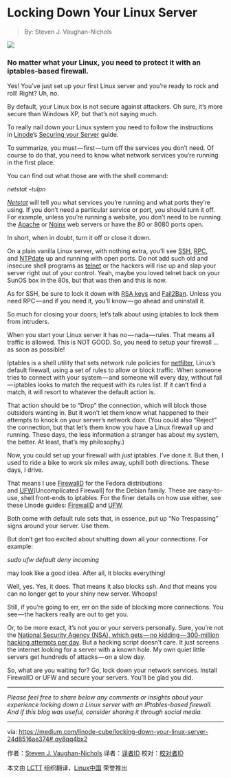 Locking Down Your Linux Server
============================================================

> By: Steven J. Vaughan-Nichols

 ![](https://cdn-images-1.medium.com/max/800/1*DeQtDiP3I2sn0Ba7hO53DA.png) 

### No matter what your Linux, you need to protect it with an iptables-based firewall.

Yes! You’ve just set up your first Linux server and you’re ready to rock and roll! Right? Uh, no.

By default, your Linux box is not secure against attackers. Oh sure, it’s more secure than Windows XP, but that’s not saying much.

To really nail down your Linux system you need to follow the instructions in [Linode][1]’s [Securing your Server][2] guide.

To summarize, you must — first — turn off the services you don’t need. Of course to do that, you need to know what network services you’re running in the first place.

You can find out what those are with the shell command:

_netstat -tulpn_

[_Netstat_][3] will tell you what services you’re running and what ports they’re using. If you don’t need a particular service or port, you should turn it off. For example, unless you’re running a website, you don’t need to be running the [Apache][4] or [Nginx][5] web servers or have the 80 or 8080 ports open.

In short, when in doubt, turn it off or close it down.

On a plain vanilla Linux server, with nothing extra, you’ll see [SSH][6], [RPC][7], and [NTPdate][8] up and running with open ports. Do not add such old and insecure shell programs as [telnet][9] or the hackers will rise up and slap your server right out of your control. Yeah, maybe you loved telnet back on your SunOS box in the 80s, but that was then and this is now.

As for SSH, be sure to lock it down with [RSA keys][10] and [Fail2Ban][11]. Unless you need RPC — and if you need it, you’ll know — go ahead and uninstall it.

So much for closing your doors; let’s talk about using iptables to lock them from intruders.

When you start your Linux server it has no — nada — rules. That means all traffic is allowed. This is NOT GOOD. So, you need to setup your firewall … as soon as possible!

Iptables is a shell utility that sets network rule policies for [netfilter][12], Linux’s default firewall, using a set of rules to allow or block traffic. When someone tries to connect with your system — and someone will every day, without fail — iptables looks to match the request with its rules list. If it can’t find a match, it will resort to whatever the default action is.

That action should be to “Drop” the connection, which will block those outsiders wanting in. But it won’t let them know what happened to their attempts to knock on your server’s network door. (You could also “Reject” the connection, but that let’s them know you have a Linux firewall up and running. These days, the less information a stranger has about my system, the better. At least, that’s my philosophy.)

Now, you could set up your firewall with _just_ iptables. I’ve done it. But then, I used to ride a bike to work six miles away, uphill both directions. These days, I drive.

That means I use [FirewallD][13] for the Fedora distributions and [UFW][14][Uncomplicated Firewall] for the Debian family. These are easy-to-use, shell front-ends to iptables. For the finer details on how use either, see these Linode guides: [FirewallD][15] and [UFW][16].

Both come with default rule sets that, in essence, put up “No Trespassing” signs around your server. Use them.

But don’t get too excited about shutting down all your connections. For example:

_sudo ufw default deny incoming_

may look like a good idea. After all, it blocks everything!

Well, yes. Yes, it does. That means it also blocks ssh. And _that_ means you can no longer get to your shiny new server. Whoops!

Still, if you’re going to err, err on the side of blocking more connections. You see — the hackers really are out to get you.

Or, to be more exact, it’s not you or your servers personally. Sure, you’re not the [National Security Agency (NSA), which gets — no kidding — 300-million hacking attempts per day][17]. But a hacking script doesn’t care. It just screens the internet looking for a server with a known hole. My own quiet little servers get hundreds of attacks — on a slow day.

So, what are you waiting for? Go, lock down your network services. Install FirewallD or UFW and secure your servers. You’ll be glad you did.


* * *

_Please feel free to share below any comments or insights about your experience locking down a Linux server with an IPtables-based firewall. And if this blog was useful, consider sharing it through social media._


--------------------------------------------------------------------------------

via: https://medium.com/linode-cube/locking-down-your-linux-server-24d8516ae374#.qy8qq4bx2

作者：[Steven J. Vaughan-Nichols][a]
译者：[译者ID](https://github.com/译者ID)
校对：[校对者ID](https://github.com/校对者ID)

本文由 [LCTT](https://github.com/LCTT/TranslateProject) 组织翻译，[Linux中国](https://linux.cn/) 荣誉推出

[a]:https://medium.com/linode-cube/locking-down-your-linux-server-24d8516ae374#.qy8qq4bx2
[1]:https://www.linode.com/
[2]:https://www.linode.com/docs/security/securing-your-server
[3]:http://www.faqs.org/docs/linux_network/x-087-2-iface.netstat.html
[4]:https://httpd.apache.org/
[5]:https://www.nginx.com/
[6]:https://www.linode.com/docs/tools-reference/ssh/
[7]:http://www.linux.org/threads/tcp-ip-service-remote-procedure-call-rpc.4913/
[8]:https://help.ubuntu.com/lts/serverguide/NTP.html
[9]:http://www.telnet.org/htm/faq.htm
[10]:https://www.linode.com/docs/security/securing-your-server/#create-an-authentication-key-pair
[11]:https://www.linode.com/docs/security/securing-your-server/#use-fail2ban-for-ssh-login-protection
[12]:https://www.netfilter.org/
[13]:http://www.firewalld.org/
[14]:https://help.ubuntu.com/community/UFW
[15]:https://www.linode.com/docs/security/firewalls/introduction-to-firewalld-on-centos
[16]:https://www.linode.com/docs/security/firewalls/configure-firewall-with-ufw
[17]:http://thehackernews.com/2016/02/nsa-utah-data-center.html
[18]:http://www.zdnet.com/meet-the-team/us/steven-j-vaughan-nichols/
[19]:http://www.pcmag.com/author-bio/steven-j.-vaughan-nichols
[20]:http://www.infoworld.com/author/Steven-J.-Vaughan_Nichols/
[21]:http://www.computerworld.com/author/Steven-J.-Vaughan_Nichols/
[22]:http://www.linuxtoday.com/author/Steven+J.+Vaughan-Nichols/
[23]:http://www.eweek.com/cp/bio/Steven-J.-Vaughan-Nichols/

